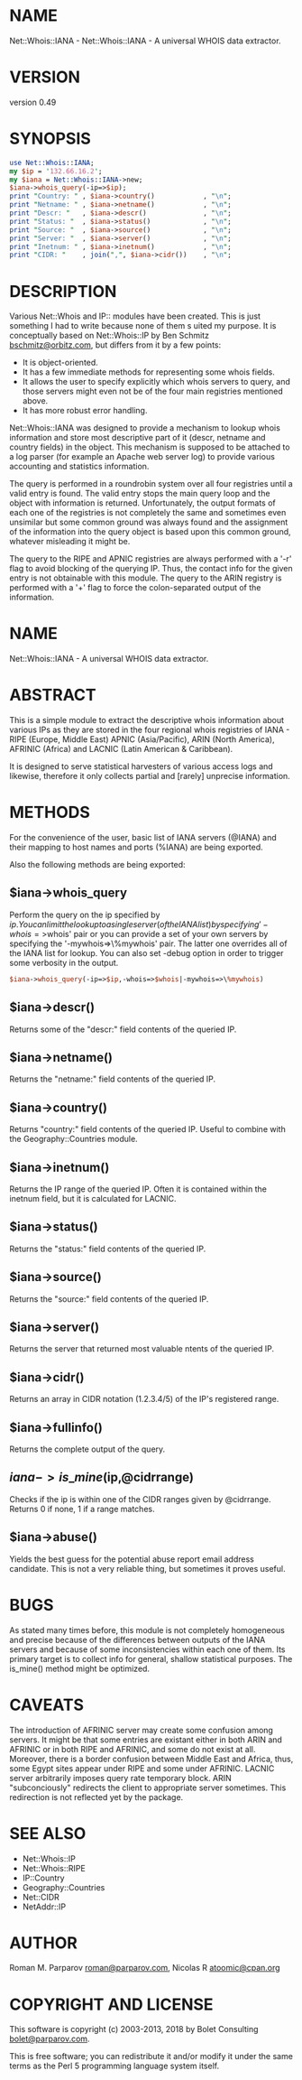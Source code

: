 # NAME

Net::Whois::IANA - Net::Whois::IANA - A universal WHOIS data extractor.

# VERSION

version 0.49

# SYNOPSIS

```perl
use Net::Whois::IANA;
my $ip = '132.66.16.2';
my $iana = Net::Whois::IANA->new;
$iana->whois_query(-ip=>$ip);
print "Country: " , $iana->country()            , "\n";
print "Netname: " , $iana->netname()            , "\n";
print "Descr: "   , $iana->descr()              , "\n";
print "Status: "  , $iana->status()             , "\n";
print "Source: "  , $iana->source()             , "\n";
print "Server: "  , $iana->server()             , "\n";
print "Inetnum: " , $iana->inetnum()            , "\n";
print "CIDR: "    , join(",", $iana->cidr())    , "\n";
```

# DESCRIPTION

Various Net::Whois and IP:: modules have been created.
This is just something I had to write because none of them s
uited my purpose. It is conceptually based on Net::Whois::IP
by Ben Schmitz <bschmitz@orbitz.com>, but differs from it by
a few points:

- It is object-oriented.
- It has a few immediate methods for representing some whois fields.
- It allows the user to specify explicitly which whois servers
to query, and those servers might even not be of the four main
registries mentioned above.
- It has more robust error handling.

Net::Whois::IANA was designed to provide a mechanism to lookup
whois information and store most descriptive part of it (descr,
netname and country fields) in the object. This mechanism is
supposed to be attached to a log parser (for example an Apache
web server log) to provide various accounting and statistics
information.

The query is performed in a roundrobin system over all four
registries until a valid entry is found. The valid entry stops
the main query loop and the object with information is returned.
Unfortunately, the output formats of each one of the registries
is not completely the same and sometimes even unsimilar but
some common ground was always found and the assignment of the
information into the query object is based upon this common
ground, whatever misleading it might be.

The query to the RIPE and APNIC registries are always performed
with a '-r' flag to avoid blocking of the querying IP. Thus, the
contact info for the given entry is not obtainable with this
module. The query to the ARIN registry is performed with a '+'
flag to force the colon-separated output of the information.

# NAME

Net::Whois::IANA - A universal WHOIS data extractor.

# ABSTRACT

This is a simple module to extract the descriptive whois
information about various IPs as they are stored in the four
regional whois registries of IANA - RIPE (Europe, Middle East)
APNIC (Asia/Pacific), ARIN (North America), AFRINIC (Africa)
and LACNIC (Latin American & Caribbean).

It is designed to serve statistical harvesters of various
access logs and likewise, therefore it only collects partial
and \[rarely\] unprecise information.

# METHODS

For the convenience of the user, basic list of IANA servers
(@IANA) and their mapping to host names and ports (%IANA) are
being exported.

Also the following methods are being exported:

## $iana->whois\_query

Perform the query on the ip specified by $ip. You can limit
the lookup to a single server (of the IANA list) by specifying
'-whois=>$whois' pair or you can provide a set of your own
servers by specifying the '-mywhois=>\\%mywhois' pair. The latter
one overrides all of the IANA list for lookup. You can also set
\-debug option in order to trigger some verbosity in the output.

```perl
$iana->whois_query(-ip=>$ip,-whois=>$whois|-mywhois=>\%mywhois)
```

## $iana->descr()

Returns some of the "descr:" field contents of the queried IP.

## $iana->netname()

Returns the "netname:" field contents of the queried IP.

## $iana->country()

Returns "country:" field contents of the queried IP. Useful
to combine with the Geography::Countries module.

## $iana->inetnum()

Returns the IP range of the queried IP. Often it is contained
within the inetnum field, but it is calculated for LACNIC.

## $iana->status()

Returns the "status:" field contents of the queried IP.

## $iana->source()

Returns the "source:" field contents of the queried IP.

## $iana->server()

Returns the server that returned most valuable ntents of
the queried IP.

## $iana->cidr()

Returns an array in CIDR notation (1.2.3.4/5) of the IP's registered range.

## $iana->fullinfo()

Returns the complete output of the query.

## $iana->is\_mine($ip,@cidrrange)

Checks if the ip is within one of the CIDR ranges given by
@cidrrange. Returns 0 if none, 1 if a range matches.

## $iana->abuse()

Yields the best guess for the potential abuse report email address
candidate. This is not a very reliable thing, but sometimes it proves
useful.

# BUGS

As stated many times before, this module is not completely
homogeneous and precise because of the differences between
outputs of the IANA servers and because of some inconsistencies
within each one of them. Its primary target is to collect info
for general, shallow statistical purposes. The is\_mine() method
might be optimized.

# CAVEATS

The introduction of AFRINIC server may create some confusion
among servers. It might be that some entries are existant either in
both ARIN and AFRINIC or in both RIPE and AFRINIC, and some do not
exist at all. Moreover, there is a border confusion between Middle
East and Africa, thus, some Egypt sites appear under RIPE and some
under AFRINIC. LACNIC server arbitrarily imposes query rate temporary
block. ARIN "subconciously" redirects the client to appropriate
server sometimes. This redirection is not reflected yet by the package.

# SEE ALSO

- Net::Whois::IP
- Net::Whois::RIPE
- IP::Country
- Geography::Countries
- Net::CIDR
- NetAddr::IP

# AUTHOR

Roman M. Parparov <roman@parparov.com>, Nicolas R <atoomic@cpan.org>

# COPYRIGHT AND LICENSE

This software is copyright (c) 2003-2013, 2018 by Bolet Consulting <bolet@parparov.com>.

This is free software; you can redistribute it and/or modify it under
the same terms as the Perl 5 programming language system itself.
